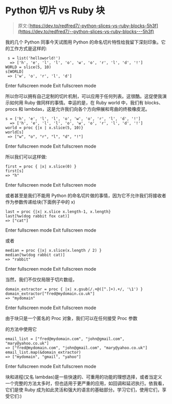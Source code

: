 # Python 切片 vs Ruby 块

> 原文:[https://dev.to/redfred7/-python-slices-vs-ruby-blocks-5h3f](https://dev.to/redfred7/--python-slices-vs-ruby-blocks---5h3f)

我的几个 Python 同事今天试图用 Python 的命名切片特性给我留下深刻印象。它的工作方式是这样的:

```
 s = list('helloworld!')
  => ['h', 'e', 'l', 'l', 'o', 'w', 'o', 'r', 'l', 'd', '!']
WORLD = slice(5, 10)
s[WORLD]
 => ['w', 'o', 'r', 'l', 'd'] 
```

Enter fullscreen mode Exit fullscreen mode

所以你可以拥有自己定制的切片机制，可以应用于任何列表。这很酷。这促使我演示如何用 Ruby 做同样的事情。幸运的是，在 Ruby world 中，我们有 blocks、procs 和 lambdas，这是允许我们向各个方向伸展和弯曲的终极橡皮泥。

```
​s = ['h', 'e', 'l', 'l', 'o', 'w', 'o', 'r', 'l', 'd', '!']
  => ['h', 'e', 'l', 'l', 'o', 'w', 'o', 'r', 'l', 'd', '!']
world = proc {|x | x.slice(5, 10)}
world[s]
 => ["w", "o", "r", "l", "d", "!"] 
```

Enter fullscreen mode Exit fullscreen mode

所以我们可以这样做:

```
first = proc { |x| x.slice(0) }
first[s]
=> "h" 
```

Enter fullscreen mode Exit fullscreen mode

或者甚至是我们不能用 Python 的命名切片做的事情，因为它不允许我们将接收者作为参数传递给块(下面例子中的 x)

```
last = proc {|x| x.slice x.length-1, x.length}
last[%w(dog rabbit fox cat)]
=> ["cat"] 
```

Enter fullscreen mode Exit fullscreen mode

或者

```
median = proc {|x| x.slice(x.length / 2) }
median[%w(dog rabbit cat)]
=> "rabbit" 
```

Enter fullscreen mode Exit fullscreen mode

当然，我们不仅仅局限于切片数组，

```
domain_extractor = proc { |x| x.gsub(/.+@([^.]+).+/, '\1') }
domain_extractor["fred@mydomain.co.uk"]
=> "mydomain" 
```

Enter fullscreen mode Exit fullscreen mode

由于块只是一个匿名的 Proc 对象，我们可以在任何接受 Proc 参数

的方法中使用它

```
email_list = ["fred@mydomain.com", "john@gmail.com", "mary@yahoo.co.uk"]
=> ["fred@mydomain.com", "john@gmail.com", "mary@yahoo.co.uk"]
email_list.map(&domain_extractor)
=> ["mydomain", "gmail", "yahoo"] 
```

Enter fullscreen mode Exit fullscreen mode

块和进程(又名 lambdas)是一些快速的、可重用的功能的理想选择，或者当定义一个完整的方法太多时，但也适用于更严重的应用，如回调和延迟执行。依我看，它们是使 Ruby 成为如此灵活和强大的语言的基础部分。学习它们，使用它们，享受它们:)